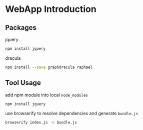 # WebApp Introduction
## Packages

jquery

```zsh
npm install jquery
```

dracula

```zsh
npm install --save graphdracula raphael
```

## Tool Usage

add npm module into local `node_modules`

```zsh
npm install jquery
```


use browserify to resolve dependencies and generate `bundle.js`

```zsh
browserify index.js -o bundle.js
```